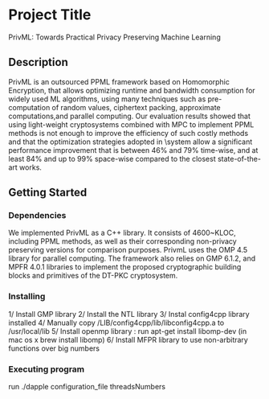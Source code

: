 # Project Title

PrivML: Towards Practical Privacy Preserving Machine Learning

## Description

PrivML is an outsourced PPML framework based on Homomorphic Encryption, that allows optimizing runtime and bandwidth consumption 
for widely used ML algorithms, using many techniques such as pre-computation of random values, ciphertext packing, approximate
computations,and parallel computing. Our evaluation results showed that using light-weight cryptosystems 
combined with MPC to implement PPML methods is not enough to improve the efficiency of such costly methods
and that the optimization strategies adopted in \system allow a significant performance improvement that
is between 46% and 79% time-wise, and at least 84% and up to 99% space-wise compared to the closest state-of-the-art works.

## Getting Started

### Dependencies

We implemented PrivML as a C++ library. It consists of 4600~KLOC, including PPML methods, as well as their corresponding non-privacy preserving 
versions for comparison purposes.
PrivmL uses the OMP 4.5 library for parallel computing.
The framework also relies on GMP 6.1.2, and MPFR 4.0.1 libraries to implement the proposed cryptographic building 
blocks and primitives of the DT-PKC cryptosystem.



### Installing

1/ Install GMP library
2/ Install the  NTL library
3/ Instal config4cpp library installed 
4/ Manually copy /LIB/config4cpp/lib/libconfig4cpp.a to /usr/local/lib
5/ Install openmp library : run apt-get install libomp-dev (in mac os x brew install libomp)
6/ Install MFPR library to use non-arbitrary functions over big numbers

### Executing program
run ./dapple configuration_file threadsNumbers

